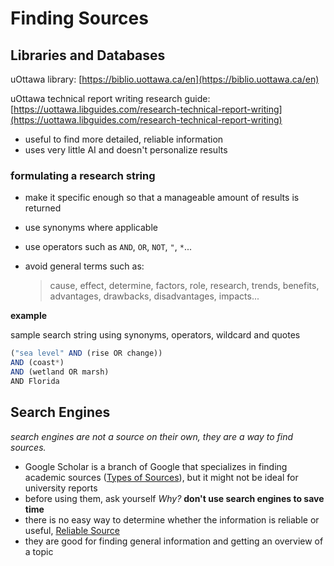 # Finding Sources

## Libraries and Databases

uOttawa library: [https://biblio.uottawa.ca/en](https://biblio.uottawa.ca/en)

uOttawa technical report writing research guide: [https://uottawa.libguides.com/research-technical-report-writing](https://uottawa.libguides.com/research-technical-report-writing)

- useful to find more detailed, reliable information
- uses very little AI and doesn't personalize results

### formulating a research string

- make it specific enough so that a manageable amount of results is returned
- use synonyms where applicable
- use operators such as `AND`, `OR`, `NOT`, `"`, `*`...
- avoid general terms such as:
    
    > cause, effect, determine, factors, role, research, trends, benefits, advantages, drawbacks, disadvantages, impacts...
    > 

**example**

sample search string using synonyms, operators, wildcard and quotes

```jsx
("sea level" AND (rise OR change))
AND (coast*)
AND (wetland OR marsh)
AND Florida
```

## Search Engines

*search engines are not a source on their own, they are a way to find sources.*

- Google Scholar is a branch of Google that specializes in finding academic sources ([Types of Sources](Types%20of%20Sources%206d651b5a155a4fd6ae76ed810217a68c.md)), but it might not be ideal for university reports
- before using them, ask yourself *Why?* **don't use search engines to save time**
- there is no easy way to determine whether the information is reliable or useful, [Reliable Source](Reliable%20Source%20d684962a79654cc5992f95c108557659.md)
- they are good for finding general information and getting an overview of a topic